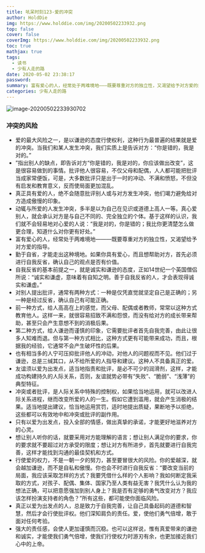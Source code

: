 ```yaml
---
title: 吼呆时刻123-爱的冲突
author: HoldDie
img: https://www.holddie.com/img/20200502233932.png
top: false
cover: false
coverImg: https://www.holddie.com/img/20200502233932.png
toc: true
mathjax: true
tags:
  - 读书
  - 少有人走的路
date: 2020-05-02 23:38:17
password:
summary: 富有爱心的人，经常处于两难境地———既要尊重对方的独立性，又渴望给予对方爱的指导。
categories: 少有人走的路
---
```


![image-20200502233930702](https://www.holddie.com/img/20200502233932.png)

### 冲突的风险

- 爱的最大风险之一，是以谦逊的态度行使权利，这种行为最普遍的结果就是爱的冲突。当我们和某人发生冲突，我们实质上是告诉对方：“你是错的，我是对的。”
- ”指出别人的缺点，即告诉对方“你是错的，我是对的，你应该做出改变”，这是很容易做到的事情。批评他人很容易，不仅父母和配偶，人人都可能把批评当成家常便饭，可是，大多数批评只是出于一时的冲动、不满和愤怒，不但没有启发和教育意义，反而使局面更加混乱。
- 真正具有爱的人，绝不会随意批评别人或与对方发生冲突，他们竭力避免给对方造成傲慢的印象。
- 动辄与所爱的人发生冲突，多半是以为自己在见识或道德上高人一等。真心爱别人，就会承认对方是与自己不同的、完全独立的个体。基于这样的认识，我们就不会轻易地对心爱的人说：“我是对的，你是错的；我比你更清楚怎么做更合理，知道什么对你更有好处。”
- 富有爱心的人，经常处于两难境地———既要尊重对方的独立性，又渴望给予对方爱的指导。
- 勤于自省，才能走出这种境地。如果你具有爱心，而且想帮助对方，首先必须进行自我反省，确认自己的观点是否有价值。
- 自我反省的基本前提之一，就是诚实和谦逊的态度，正如14世纪一个英国僧侣所说：“诚实和谦虚，意味着有自知之明。善于自我反省的人，才会表现得诚实和谦虚。”
- 对别人提出批评，通常有两种方式：一种是仅凭直觉就坚定自己是正确的；另一种是经过反省，确认自己有可能正确。
- 前一种方式，给人高高在上的感觉，而父母、配偶或者教师，常常以这种方式教育他人。这样一来，就很容易招致不满和怨恨，而没有给对方的成长带来帮助，甚至只会产生意想不到的消极后果。
- 第二种方式，给人谦逊而谨慎的印象，它需要批评者首先自我完善，由此让很多人知难而退。但与第一种方式相比，这种方式更有可能带来成功，而且，根据我的经验，它通常不会产生破坏性的后果。
- 也有相当多的人宁可压抑批评他人的冲动，对他人的问题视而不见。他们过于谦逊，总是三缄其口，从不给所爱的人指导和建议。这种人不具备真正的爱。
- 友谊须以爱为出发点，适当地指责和批评，是必不可少的润滑剂，这样，才能成功构建持久的人际关系，否则，友谊就势必带有“失败”、“脆弱”、“浅薄”的典型特征。
- 冲突或者批评，是人际关系中特殊的控制权，如果恰当地运用，就可以改进人际关系进程，继而改变所爱的人的一生。假如它遭到滥用，就会产生消极的结果。适当地提出建议，恰当地运用赏罚，适时地提出质疑，果断地予以拒绝，这些都可以有效地中和冲突或批评的副作用。
- 只有以爱为出发点，投入全部的情感，做出真挚的承诺，才能更好地滋养对方的心灵。
- 想让别人听你的话，就要采用对方能理解的语言；想让别人满足你的要求，你的要求就不要超过对方承受的限度；想让对方有所进步，首先就要进行自我完善，这样才能找到沟通的最佳契机和方式。
- 行使爱的权力，不是一朝一夕的努力，甚至要冒很大的风险。你的爱越深，就会越加谦逊，而不是自私和傲慢。你也会不时进行自我反省：“要改变当前的局面，我应该采取怎样的方式？我要凭借什么样的个人影响？我如何断定我采取的方式，对孩子、配偶、集体、国家乃至人类有益无害？我凭什么认为我的想法正确，可以把意愿强加到别人身上？我是否有足够的勇气改变对方？我应该怎样扮演支持者的角色？”所有这些，都可能使你面临风险。
- 真正以爱为出发点的人，总是致力于自我完善，让自己具备起码的道德和智慧，然后才会行使批评权。他们深知肩负的责任。爱，使他们勇气倍增，敢于面对任何考验。
- 强大的责任感，会使人更加谨慎而沉稳。也可以这样说，惟有真爱带来的谦逊和诚实，才能使我们勇气倍增，使我们行使权力时游刃有余，也更加接近我们心中的上帝。